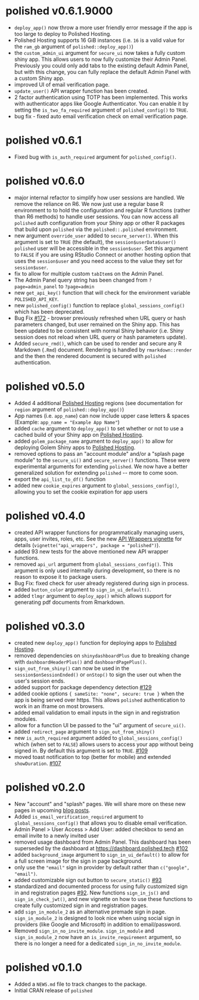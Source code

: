 # polished v0.6.1.9000

* `deploy_app()` now throw a more user friendly error message if the app is too large to 
deploy to Polished Hosting.
* Polished Hosting supports 16 GiB instances (i.e. `16` is a valid value for the `ram_gb` argument of `polished::deploy_app()`)
* the `custom_admin_ui` argument for `secure_ui` now takes a fully custom shiny app.  This allows
users to now fully customize their Admin Panel.  Previously you could only add tabs to the existing
default Admin Panel, but with this change, you can fully replace the default Admin Panel with a 
custom Shiny app.
* improved UI of email verification page.
* `update_user()` API wrapper function has been created.
* 2 factor authentication using TOTP has been implemented.  This works with authenticator apps
like Google Authenticator.  You can enable it by setting the `is_two_fa_required` argument of
`polished_config()` to `TRUE`.
* bug fix - fixed auto email verification check on email verification page.

# polished v0.6.1

* Fixed bug with `is_auth_required` argument for `polished_config()`.

# polished v0.6.0

* major internal refactor to simplify how user sessions are handled.  We remove the reliance
on R6. We now just use a regular base R environment to to hold the configuration and regular R functions (rather than R6 methods) to handle user sessions.  You can now access all `polished` auth configuration from your Shiny app
or other R packages that build upon `polished` via the `polished::.polished` environment. 
* new argument `override_user` added to `secure_server()`. When this argument is set
to `TRUE` (the default), the `session$userData$user()` `polished` user will be accessible in
the `session$user`.  Set this argument to `FALSE` if you are using RStudio Connect or another hosting option that uses the `session$user` and you need access to the value they set for `session$user`. 
* fix to allow for multiple custom `tabItem`s on the Admin Panel.
* The Admin Panel query string has been changed from `?page=admin_panel` to `?page=admin`
* new `get_api_key()` function that will check for the environment variable `POLISHED_API_KEY`.
* new `polished_config()` function to replace `global_sessions_config()` which has been 
deprecated.
* Bug Fix [#172](https://github.com/Tychobra/polished/issues/172) - browser previously refreshed when URL query or hash parameters changed, but user remained on the Shiny app.  This has been updated to be consistent with normal Shiny behavior (i.e. Shiny session does not reload when URL query or hash parameters update).
* Added `secure_rmd()`, which can be used to render and secure any R Markdown (`.Rmd`) document. Rendering is handled by `rmarkdown::render` and the then the rendered document is secured with `polished` authentication.

# polished v0.5.0

* Added 4 additional [Polished Hosting](https://polished.tech/docs/04-hosting-deploy-app) regions (see documentation for `region` argument of `polished::deploy_app()`)
* App names (i.e. `app_name`) can now include upper case letters & spaces (Example: `app_name = "Example App Name"`)
* added `cache` argument to `deploy_app()` to set whether or not to use a cached build of your Shiny
app on [Polished Hosting](https://polished.tech/docs/04-hosting-deploy-app).
* added `golem_package_name` argument to `deploy_app()` to allow for deploying Golem Shiny apps
to [Polished Hosting](https://polished.tech/docs/04-hosting-deploy-app).
* removed options to pass an "account module" and/or a "splash page module" to the `secure_ui()` and
`secure_server()` functions.  These were experimental arguments for extending `polished`. We now have a better generalized solution for extending `polished` -- more to come soon.
* export the `api_list_to_df()` function
* added new `cookie_expires` argument to `global_sessions_config()`, allowing you to set the cookie expiration for app users

# polished v0.4.0

* created API wrapper functions for programmatically managing users, apps, user invites,
roles, etc.  See the new [API Wrappers vignette](https://cran.r-project.org/web/packages/polished/vignettes/api_wrappers.html) for details (`vignette("api_wrappers", package = "polished")`).
* added 93 new tests for the above mentioned new API wrapper functions.
* removed `api_url` argument from `global_sessions_config()`.  This argument is only used
internally during development, so there is no reason to expose it to package users.
* Bug Fix: fixed check for user already registered during sign in process.
* added `button_color` argument to `sign_in_ui_default()`.
* added `tlmgr` argument to `deploy_app()` which allows support for generating pdf documents from 
Rmarkdown.

# polished v0.3.0

* created new `deploy_app()` function for deploying apps to [Polished Hosting](https://polished.tech/docs/04-hosting-deploy-app).
* removed dependencies on `shinydashboardPlus` due to breaking change with `dashboardHeaderPlus()` and `dashboardPagePlus()`.
* `sign_out_from_shiny()` can now be used in the `session$onSessionEnded()` or `onStop()` to sign the user
out when the user's session ends.
* added support for package dependency detection [#129](https://github.com/Tychobra/polished/pull/129)
* added cookie options `{ sameSite: "none", secure: true }` when the app is being served over https.  This allows `polished` authentication to work in an iframe on most browsers.
* added email validation to email inputs in the sign in and registration modules. 
* allow for a function UI be passed to the "ui" argument of `secure_ui()`.
* added `redirect_page` argument to `sign_out_from_shiny()`
* new `is_auth_required` argument added to `global_sessions_config()` which (when set to `FALSE`) allows users to access your app without being signed in.  By default this argument is set to `TRUE`. [#109](https://github.com/Tychobra/polished/pull/109)
* moved toast notification to top (better for mobile) and extended `showDuration`. [#107](https://github.com/Tychobra/polished/pull/107)

# polished v0.2.0

* New "account" and "splash" pages.  We will share more on these new pages in upcoming [blog posts](https://www.tychobra.com/posts/). 
* Added `is_email_verification_required` argument to `global_sessions_config()` that allows you to disable email verification.
* Admin Panel > User Access > Add User: added checkbox to send an email invite to a newly invited user 
* removed usage dashboard from Admin Panel.  This dashboard has been superseded by the dashboard at
https://dashboard.polished.tech [#102](https://github.com/Tychobra/polished/pull/102)
* added `background_image` argument to `sign_in_ui_default()` to allow for a full screen image for the sign in page background. 
* only use the `"email"` sign in provider by default rather than `c("google", "email")`.
* added customizable sign out button to `secure_static()` [#93](https://github.com/Tychobra/polished/pull/93)
* standardized and documented process for using fully customized sign in and registration pages [#92](https://github.com/Tychobra/polished/pull/92).  New functions `sign_in_js()` and `sign_in_check_jwt()`, and new vignette on how to use these functions to create fully customized sign in and registration pages.
* add `sign_in_module_2` as an alternative premade sign in page.  `sign_in_module_2` is designed to look nice when using social sign in providers (like Google and Microsoft) in addition to email/password.
* Removed `sign_in_no_invite_module`.  `sign_in_module` and `sign_in_module_2` now have an `is_invite_requirement` argument, so there is no longer a need for a dedicated `sign_in_no_invite_module`.


# polished v0.1.0

* Added a `NEWS.md` file to track changes to the package.
* Initial CRAN release of `polished`
